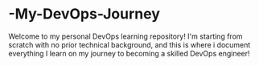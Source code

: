 # -My-DevOps-Journey
Welcome to my personal DevOps learning repository!   I'm starting from scratch with no prior technical background, and this is where i document everything I learn on my journey to becoming a skilled DevOps engineer!
